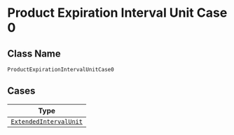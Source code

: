 
# Product Expiration Interval Unit Case 0

## Class Name

`ProductExpirationIntervalUnitCase0`

## Cases

| Type |
|  --- |
| [`ExtendedIntervalUnit`](../../../doc/models/extended-interval-unit.md) |

